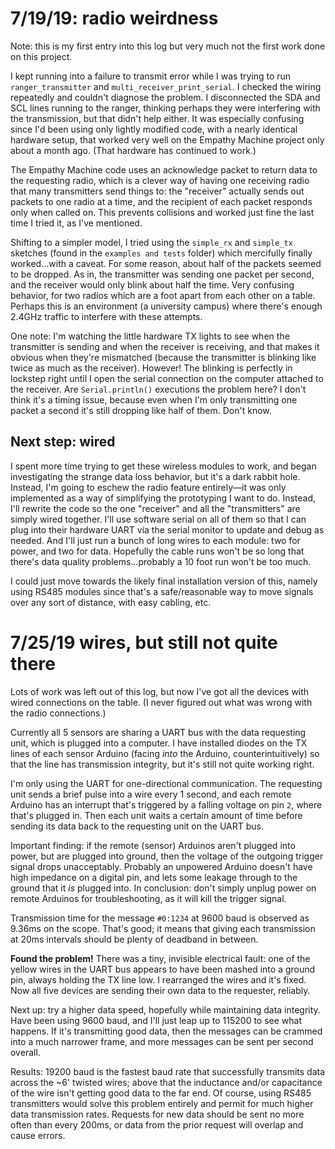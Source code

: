 # 7/19/19: radio weirdness

Note: this is my first entry into this log but very much not the first work done on this project.

I kept running into a failure to transmit error while I was trying to run `ranger_transmitter` and `multi_receiver_print_serial`. I checked the wiring repeatedly and couldn't diagnose the problem. I disconnected the SDA and SCL lines running to the ranger, thinking perhaps they were interfering with the transmission, but that didn't help either. It was especially confusing since I'd been using only lightly modified code, with a nearly identical hardware setup, that worked very well on the Empathy Machine project only about a month ago. (That hardware has continued to work.)

The Empathy Machine code uses an acknowledge packet to return data to the requesting radio, which is a clever way of having one receiving radio that many transmitters send things to: the "receiver" actually sends out packets to one radio at a time, and the recipient of each packet responds only when called on. This prevents collisions and worked just fine the last time I tried it, as I've mentioned.

Shifting to a simpler model, I tried using the `simple_rx` and `simple_tx` sketches (found in the `examples and tests` folder) which mercifully finally worked…with a caveat. For some reason, about half of the packets seemed to be dropped. As in, the transmitter was sending one packet per second, and the receiver would only blink about half the time. Very confusing behavior, for two radios which are a foot apart from each other on a table. Perhaps this is an environment (a university campus) where there's enough 2.4GHz traffic to interfere with these attempts.

One note: I'm watching the little hardware TX lights to see when the transmitter is sending and when the receiver is receiving, and that makes it obvious when they're mismatched (because the transmitter is blinking like twice as much as the receiver). However! The blinking is perfectly in lockstep right until I open the serial connection on the computer attached to the receiver. Are `Serial.println()` executions the problem here? I don't think it's a timing issue, because even when I'm only transmitting one packet a second it's still dropping like half of them. Don't know.

## Next step: wired

I spent more time trying to get these wireless modules to work, and began investigating the strange data loss behavior, but it's a dark rabbit hole. Instead, I'm going to eschew the radio feature entirely—it was only implemented as a way of simplifying the prototyping I want to do. Instead, I'll rewrite the code so the one "receiver" and all the "transmitters" are simply wired together. I'll use software serial on all of them so that I can plug into their hardware UART via the serial monitor to update and debug as needed. And I'll just run a bunch of long wires to each module: two for power, and two for data. Hopefully the cable runs won't be so long that there's data quality problems…probably a 10 foot run won't be too much.

I could just move towards the likely final installation version of this, namely using RS485 modules since that's a safe/reasonable way to move signals over any sort of distance, with easy cabling, etc.

# 7/25/19 wires, but still not quite there

Lots of work was left out of this log, but now I've got all the devices with wired connections on the table. (I never figured out what was wrong with the radio connections.)

Currently all 5 sensors are sharing a UART bus with the data requesting unit, which is plugged into a computer. I have installed diodes on the TX lines of each sensor Arduino (facing *into* the Arduino, counterintuitively) so that the line has transmission integrity, but it's still not quite working right.

I'm only using the UART for one-directional communication. The requesting unit sends a brief pulse into a wire every 1 second, and each remote Arduino has an interrupt that's triggered by a falling voltage on pin `2`, where that's plugged in. Then each unit waits a certain amount of time before sending its data back to the requesting unit on the UART bus.

Important finding: if the remote (sensor) Arduinos aren't plugged into power, but are plugged into ground, then the voltage of the outgoing trigger signal drops unacceptably. Probably an unpowered Arduino doesn't have high impedance on a digital pin, and lets some leakage through to the ground that it *is* plugged into. In conclusion: don't simply unplug power on remote Arduinos for troubleshooting, as it will kill the trigger signal.

Transmission time for the message `#0:1234` at 9600 baud is observed as 9.36ms on the scope. That's good; it means that giving each transmission at 20ms intervals should be plenty of deadband in between.

**Found the problem!** There was a tiny, invisible electrical fault: one of the yellow wires in the UART bus appears to have been mashed into a ground pin, always holding the TX line low. I rearranged the wires and it's fixed. Now all five devices are sending their own data to the requester, reliably.

Next up: try a higher data speed, hopefully while maintaining data integrity. Have been using 9600 baud, and I'll just leap up to 115200 to see what happens. If it's transmitting good data, then the messages can be crammed into a much narrower frame, and more messages can be sent per second overall.

Results: 19200 baud is the fastest baud rate that successfully transmits data across the ~6' twisted wires; above that the inductance and/or capacitance of the wire isn't getting good data to the far end. Of course, using RS485 transmitters would solve this problem entirely and permit for much higher data transmission rates. Requests for new data should be sent no more often than every 200ms, or data from the prior request will overlap and cause errors.